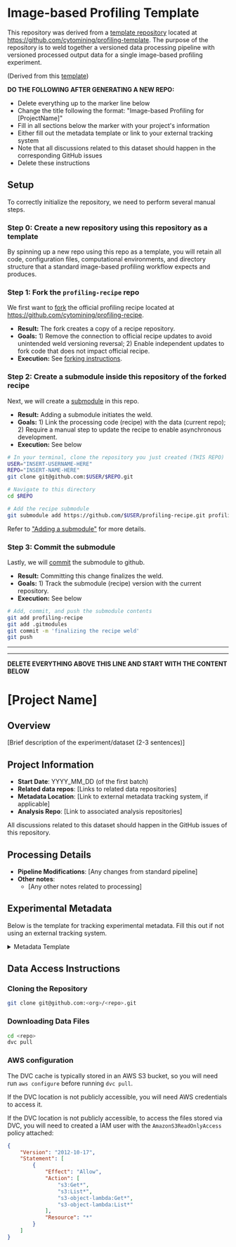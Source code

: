 # Image-based Profiling Template

This repository was derived from a [template repository](https://github.blog/2019-06-06-generate-new-repositories-with-repository-templates/) located at https://github.com/cytomining/profiling-template.
The purpose of the repository is to weld together a versioned data processing pipeline with versioned processed output data for a single image-based profiling experiment.

(Derived from this [template](https://github.com/broadinstitute/pooled-cell-painting-profiling-template))

**DO THE FOLLOWING AFTER GENERATING A NEW REPO:**

- Delete everything up to the marker line below
- Change the title following the format: "Image-based Profiling for [ProjectName]"
- Fill in all sections below the marker with your project's information
- Either fill out the metadata template or link to your external tracking system
- Note that all discussions related to this dataset should happen in the corresponding GitHub issues
- Delete these instructions

## Setup

To correctly initialize the repository, we need to perform several manual steps.

### Step 0: Create a new repository **using this repository as a template**

By spinning up a new repo using this repo as a template, you will retain all code, configuration files, computational environments, and directory structure that a standard image-based profiling workflow expects and produces.

### Step 1: Fork the `profiling-recipe` repo

We first want to [fork](https://help.github.com/en/github/getting-started-with-github/fork-a-repo) the official profiling recipe located at https://github.com/cytomining/profiling-recipe.

* **Result:** The fork creates a copy of a recipe repository.
* **Goals:** 1) Remove the connection to official recipe updates to avoid unintended weld versioning reversal; 2) Enable independent updates to fork code that does not impact official recipe.
* **Execution:** See [forking instructions](https://help.github.com/en/github/getting-started-with-github/fork-a-repo).


### Step 2: Create a submodule inside this repository of the forked recipe

Next, we will create a [submodule](https://gist.github.com/gitaarik/8735255) in this repo.

* **Result:** Adding a submodule initiates the weld.
* **Goals:** 1) Link the processing code (recipe) with the data (current repo); 2) Require a manual step to update the recipe to enable asynchronous development.
* **Execution:** See below

```bash
# In your terminal, clone the repository you just created (THIS REPO)
USER="INSERT-USERNAME-HERE"
REPO="INSERT-NAME-HERE"
git clone git@github.com:$USER/$REPO.git

# Navigate to this directory
cd $REPO

# Add the recipe submodule
git submodule add https://github.com/$USER/profiling-recipe.git profiling-recipe
```

Refer to ["Adding a submodule"](https://gist.github.com/gitaarik/8735255#adding-a-submodule) for more details.

### Step 3: Commit the submodule

Lastly, we will [commit](https://help.github.com/en/desktop/contributing-to-projects/committing-and-reviewing-changes-to-your-project#about-commits) the submodule to github.

* **Result:** Committing this change finalizes the weld.
* **Goals:** 1) Track the submodule (recipe) version with the current repository.
* **Execution:** See below

```bash
# Add, commit, and push the submodule contents
git add profiling-recipe
git add .gitmodules
git commit -m 'finalizing the recipe weld'
git push
```

----
----


**DELETE EVERYTHING ABOVE THIS LINE AND START WITH THE CONTENT BELOW**

# [Project Name]

## Overview

[Brief description of the experiment/dataset (2-3 sentences)]

## Project Information

- **Start Date**: YYYY_MM_DD (of the first batch)
- **Related data repos**: [Links to related data repositories]
- **Metadata Location**: [Link to external metadata tracking system, if applicable]
- **Analysis Repo**: [Link to associated analysis repositories]

All discussions related to this dataset should happen in the GitHub issues of this repository. 

## Processing Details

- **Pipeline Modifications**: [Any changes from standard pipeline]
- **Other notes**:
  - [Any other notes related to processing]

## Experimental Metadata

Below is the template for tracking experimental metadata. Fill this out if not using an external tracking system.

<details>
<summary>Metadata Template</summary>

```
Cell type : _______ (ex: U2OS)
Cell source: ________ (ex: Collab lab) (ex: GPP)
Plate size : _______ (ex: 384)
Plate brand : _______ (ex: Cell carrier Ultra)
Cell densit(y/ies) : _______ (ex: 2K/well) (ex: Columns A-D 1K/well, Columns G-H 500/well)
Type of perturbation : ___________ (ex: Gene overexpression) (ex: CRISPR KO + compounds)
If (at least partially) genetic:
    Genetic introduction method : __________ (ex : lentiviral transduction)
    Selection method : _________ (ex: None) (ex: Puromycin 1ug/mL 24 hrs)
    Number of genes : __________ (ex: 384)
    Number of perturbations per gene : __________ (ex: N/A) (ex: 4 guides per gene)
If (at least partially) chemical :
    Number of chemicals : __________ (ex: 384)
    Number of dose points per chemical : _________ (ex: 1)
Number of replicates per perturbation : __________ (ex: 5)
Perturbation time point : _____________ (ex: 72 hrs)
Staining protocol : ____________ (ex: CellPainting v3 (LINK)) (ex: LipocytePainting (CITATION)) (ex: 1:500 gt anti tubulin (cat #), 1:1000 A488 anti gt (cat #))
Microscope : ________ (ex: Opera Phenix )
Mode : ________ (ex: Confocal)
Excitation / emission details : ______________ (ex: ex 488 laser, em 550/50; ex 568 laser, em 600/30) (ex: see Index.idx.xml file)
Objective : _____________ (ex: 20X water 1.0NA)
Binning : ____________ (ex: 1x1)
Sites per well : __________ (ex: 9)
Pixel size : ____________ (ex: 0.656um)
Number of Z planes : _______ (ex: 3)
Z plane spacing : ________ (ex: 1um)
```

</details>

## Data Access Instructions

### Cloning the Repository

```bash
git clone git@github.com:<org>/<repo>.git
```

### Downloading Data Files

```bash
cd <repo>
dvc pull
```

### AWS configuration

The DVC cache is typically stored in an AWS S3 bucket, so you will need run `aws configure` before running `dvc pull`.

If the DVC location is not publicly accessible, you will need AWS credentials to access it.

If the DVC location is not publicly accessible, to access the files stored via DVC, you will need to created a IAM user with the `AmazonS3ReadOnlyAccess` policy attached:

```json
{
    "Version": "2012-10-17",
    "Statement": [
        {
            "Effect": "Allow",
            "Action": [
                "s3:Get*",
                "s3:List*",
                "s3-object-lambda:Get*",
                "s3-object-lambda:List*"
            ],
            "Resource": "*"
        }
    ]
}
```
